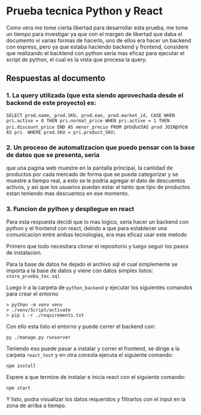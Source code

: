 # Prueba tecnica Python y React

Como vera me tome cierta libertad para desarrollar esta prueba, me tome un
tiempo para investigar ya que con el margen de libertad que daba el documento
vi varias formas de hacerlo, uno de ellos era hacer un backend con express, pero
ya que estaba haciendo backend y frontend, considere que realizando el backtend con python
seria mas eficaz para ejecutar el script de python, el cual es la vista que procesa
la query.

## Respuestas al documento

### 1. La query utilizada (que esta siendo aprovechada desde el backend de este proyecto) es:
`SELECT prod.name, prod.SKU, prod.ean, prod.market_id, CASE WHEN pri.active = 0 THEN pri.normal_price WHEN pri.active = 1 THEN pri.discount_price END AS menor_precio FROM `product` AS prod JOIN `price` AS pri  WHERE prod.SKU = pri.product_SKU;`

### 2. Un proceso de automatizacion que puedo pensar con la base de datos que se presenta, seria
que una pagina web muestre en la pantalla principal, la cantidad de productos por cada mercado
de forma que se pueda categorizar y se muestre a tiempo real, a esto se le podria agregar el dato
de descuentos activos, y asi que los usuarios puedan estar al tanto que tipo de productos estan 
teniendo mas descuentos en ese momento.

### 3. Funcion de python y despliegue en react

Para esta respuesta decidi que lo mas logico, seria hacer un backend con python y el frontend con react,
debido a que para establecer una comunicacion entre ambas tecnologias, era mas eficaz usar este metodo

Primero que todo necesitara clonar el repositorio y luego seguir los pasos de instalacion.

Para la base de datos he dejado el archivo sql el cual simplemente se importa a la base de datos y viene con 
datos simples listos: 
`store_prueba_tec.sql`

Luego ir a la carpeta de `python_backend` y ejecutar los siguientes comandos para crear el entorno

```
> python -m venv venv
> ./venv/Script/activate
> pip i -r ./requirements.txt
```

Con ello esta listo el entorno y puede correr el backend con:

```
py ./manage.py runserver
```

Teniendo eso puede pasar a instalar y correr el frontend, se dirige a la carpeta `react_test` y 
en otra consola ejecuta el siguiente comando:

```
npm install
```

Espere a que termine de instalar e inicia react con el siguiente comando:

```
npm start
```

Y listo, podra visualizar los datos requeridos y filtrarlos con el input en la zona de arriba 
a tiempo.